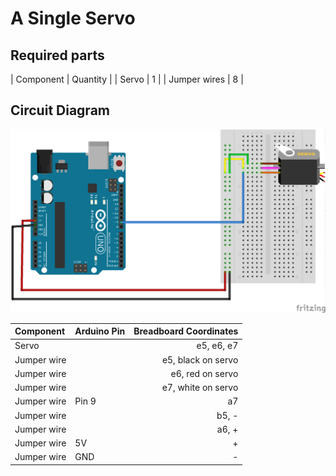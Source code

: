 # A Single Servo

## Required parts

| Component | Quantity |
| Servo | 1 |
| Jumper wires | 8 |

## Circuit Diagram

![](experiments/single_servo/images/single_servo_bb.png)

| Component | Arduino Pin | Breadboard Coordinates |
| :----------------- | -------------- | -----------------------: |
| Servo | | e5, e6, e7 |
| Jumper wire | | e5, black on servo |
| Jumper wire | | e6, red on servo |
| Jumper wire | | e7, white on servo |
| Jumper wire | Pin 9 | a7 |
| Jumper wire | | b5, - |
| Jumper wire | | a6, + |
| Jumper wire | 5V | + |
| Jumper wire | GND | - |